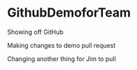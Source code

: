 # GithubDemoforTeam
Showing off GitHub


Making changes to demo pull request


Changing another thing for Jim to pull
